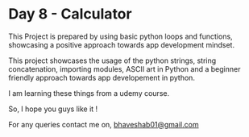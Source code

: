 
# Day 8 - Calculator

This Project is prepared by using basic python loops and functions, showcasing a positive approach towards app development mindset.

This project showcases the usage of the python strings, string concatenation, importing modules, ASCII art in Python and a beginner friendly approach towards app developement in python.

I am learning these things from a udemy course.

So, I hope you guys like it !

For any queries contact me on, bhaveshab01@gmail.com

